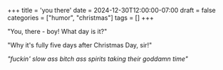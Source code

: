 +++
title = 'you there'
date = 2024-12-30T12:00:00-07:00
draft = false
categories = ["humor", "christmas"]
tags = []
+++

"You, there - boy! What day is it?"

"Why it's fully five days after Christmas Day, sir!"

_"fuckin' slow ass bitch ass spirits taking their goddamn time"_
